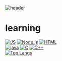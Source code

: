 ![header](https://capsule-render.vercel.app/api?type=Waving&color=auto&text=welcome! )

# learning
[![JS](https://img.shields.io/badge/JavaScript-F7DF1E?style=flat-square&logo=JavaScript&logoColor=black)](github.com/sbs1621) 
[![Node.js](https://img.shields.io/badge/Node.js-339933?style=flat-square&logo=Node.js&logoColor=white)](github.com/Joowon0220/TODO-List) 
[![HTML](https://img.shields.io/badge/HTML-E34F26?style=flat-square&logo=HTML5&logoColor=white)](github.com/Joowon0220/TODO-List) <br>
[![java](https://img.shields.io/badge/Java-007396?style=flat-square&logo=Java&logoColor=white)](github.com/Joowon0220/TODO-List) 
[![C](https://img.shields.io/badge/C-A8B9CC?style=flat-square&logo=C&logoColor=white)](github.com/Joowon0220/TODO-List) 
[![C++](https://img.shields.io/badge/C++-00599C?style=flat-square&logo=C%2B%2B&logoColor=white)](github.com/Joowon0220/TODO-List)
<br>
[![Top Langs](https://github-readme-stats.vercel.app/api/top-langs/?username=sbs1621&layout=compact)](https://github.com/anuraghazra/github-readme-stats)







<!--
**sbs1621/sbs1621** is a ✨ _special_ ✨ repository because its `README.md` (this file) appears on your GitHub profile.

Here are some ideas to get you started:

- 🔭 I’m currently working on ...
- 🌱 I’m currently learning ...
- 👯 I’m looking to collaborate on ...
- 🤔 I’m looking for help with ...
- 💬 Ask me about ...
- 📫 How to reach me: ...
- 😄 Pronouns: ...
- ⚡ Fun fact: ...
-->
